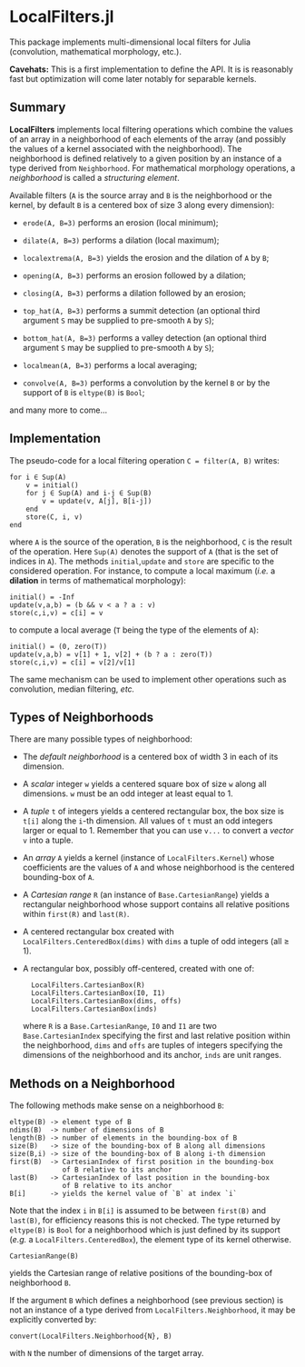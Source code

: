 # LocalFilters.jl

This package implements multi-dimensional local filters for Julia (convolution,
mathematical morphology, etc.).

**Cavehats:** This is a first implementation to define the API.  It is is
reasonably fast but optimization will come later notably for separable kernels.


## Summary

**LocalFilters** implements local filtering operations which combine the values
of an array in a neighborhood of each elements of the array (and possibly the
values of a kernel associated with the neighborhood).  The neighborhood is
defined relatively to a given position by an instance of a type derived from
`Neighborhood`.  For mathematical morphology operations, a *neighborhood* is
called a *structuring element*.

Available filters (`A` is the source array and `B` is the neighborhood or the
kernel, by default `B` is a centered box of size 3 along every dimension):

* `erode(A, B=3)` performs an erosion (local minimum);

* `dilate(A, B=3)` performs a dilation (local maximum);

* `localextrema(A, B=3)` yields the erosion and the dilation of `A` by `B`;

* `opening(A, B=3)` performs an erosion followed by a dilation;

* `closing(A, B=3)` performs a dilation followed by an erosion;

* `top_hat(A, B=3)` performs a summit detection (an optional third argument `S`
  may be supplied to pre-smooth `A` by `S`);

* `bottom_hat(A, B=3)` performs a valley detection (an optional third argument
  `S` may be supplied to pre-smooth `A` by `S`);

* `localmean(A, B=3)` performs a local averaging;

* `convolve(A, B=3)` performs a convolution by the kernel `B` or by the support
  of `B` is `eltype(B)` is `Bool`;

and many more to come...

## Implementation

The pseudo-code for a local filtering operation `C = filter(A, B)` writes:

    for i ∈ Sup(A)
        v = initial()
        for j ∈ Sup(A) and i-j ∈ Sup(B)
            v = update(v, A[j], B[i-j])
        end
        store(C, i, v)
    end

where `A` is the source of the operation, `B` is the neighborhood, `C` is the
result of the operation.  Here `Sup(A)` denotes the support of `A` (that is the
set of indices in `A`).  The methods `initial`,`update` and `store` are
specific to the considered operation.  For instance, to compute a local maximum
(*i.e.* a **dilation** in terms of mathematical morphology):

    initial() = -Inf
    update(v,a,b) = (b && v < a ? a : v)
    store(c,i,v) = c[i] = v

to compute a local average (`T` being the type of the elements of `A`):

    initial() = (0, zero(T))
    update(v,a,b) = v[1] + 1, v[2] + (b ? a : zero(T))
    store(c,i,v) = c[i] = v[2]/v[1]

The same mechanism can be used to implement other operations such as
convolution, median filtering, *etc.*


## Types of Neighborhoods

There are many possible types of neighborhood:

* The *default neighborhood* is a centered box of width 3 in each of its
  dimension.

* A *scalar* integer `w` yields a centered square box of size `w` along all
  dimensions.  `w` must be an odd integer at least equal to 1.

* A *tuple* `t` of integers yields a centered rectangular box, the box size is
  `t[i]` along the `i`-th dimension.  All values of `t` must an odd integers
  larger or equal to 1.  Remember that you can use `v...` to convert a *vector*
  `v` into a tuple.

* An *array* `A` yields a kernel (instance of `LocalFilters.Kernel`) whose
  coefficients are the values of `A` and whose neighborhood is the centered
  bounding-box of `A`.

* A *Cartesian range* `R` (an instance of `Base.CartesianRange`) yields a
  rectangular neighborhood whose support contains all relative positions within
  `first(R)` and `last(R)`.

* A centered rectangular box created with `LocalFilters.CenteredBox(dims)`
  with `dims` a tuple of odd integers (all ≥ 1).

* A rectangular box, possibly off-centered, created with one of:

        LocalFilters.CartesianBox(R)
        LocalFilters.CartesianBox(I0, I1)
        LocalFilters.CartesianBox(dims, offs)
        LocalFilters.CartesianBox(inds)

  where `R` is a `Base.CartesianRange`, `I0` and `I1` are two
  `Base.CartesianIndex` specifying the first and last relative position within
  the neighborhood, `dims` and `offs` are tuples of integers specifying the
  dimensions of the neighborhood and its anchor, `inds` are unit ranges.


## Methods on a Neighborhood

The following methods make sense on a neighborhood `B`:

    eltype(B) -> element type of B
    ndims(B)  -> number of dimensions of B
    length(B) -> number of elements in the bounding-box of B
    size(B)   -> size of the bounding-box of B along all dimensions
    size(B,i) -> size of the bounding-box of B along i-th dimension
    first(B)  -> CartesianIndex of first position in the bounding-box
                 of B relative to its anchor
    last(B)   -> CartesianIndex of last position in the bounding-box
                 of B relative to its anchor
    B[i]      -> yields the kernel value of `B` at index `i`

Note that the index `i` in `B[i]` is assumed to be between `first(B)` and
`last(B)`, for efficiency reasons this is not checked.  The type returned by
`eltype(B)` is `Bool` for a neighborhood which is just defined by its support
(*e.g.* a `LocalFilters.CenteredBox`), the element type of its kernel
otherwise.

    CartesianRange(B)

yields the Cartesian range of relative positions of the bounding-box of
neighborhood `B`.

If the argument `B` which defines a neighborhood (see previous section) is not
an instance of a type derived from `LocalFilters.Neighborhood`, it may be
explicitly converted by:

    convert(LocalFilters.Neighborhood{N}, B)

with `N` the number of dimensions of the target array.
